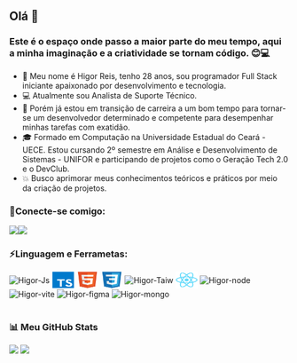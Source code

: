 ## Olá 👋
<h3>Este é o espaço onde passo a maior parte do meu tempo, aqui a minha imaginação e a criatividade se tornam código. 😊💻</h3>

 - 👦 Meu nome é Higor Reis, tenho 28 anos, sou programador Full Stack iniciante apaixonado por desenvolvimento e tecnologia. 
 - 💻 Atualmente sou Analista de Suporte Técnico.
 - 💱 Porém já estou em transição de carreira a um bom tempo para tornar-se um desenvolvedor determinado e competente para desempenhar minhas tarefas com exatidão.
 - 🎓 Formado em Computação na Universidade Estadual do Ceará - UECE. Estou cursando 2º semestre em Análise e Desenvolvimento de Sistemas - UNIFOR e participando de projetos 
   como o Geração Tech 2.0 e o DevClub.
 - 💥 Busco aprimorar meus conhecimentos teóricos e práticos por meio da criação de projetos.

 ### 📌Conecte-se comigo:
 
<a href="https://www.linkedin.com/in/higor-reis-846343151/">
  <img align="left" src="https://img.shields.io/badge/LinkedIn-0077B5?style=for-the-badge&logo=linkedin&logoColor=white">
</a>
<a href="https://discord.com/channels/1356249889939390564/1356249891214725201">
  <img align="left" src="https://img.shields.io/badge/Discord-7289DA?style=for-the-badge&logo=discord&logoColor=white">
</a>
<br>

### ⚡Linguagem e Ferrametas:
<div style="display: inline_block">
  <img align="center" alt="Higor-Js" height="30" width="40" src="https://cdn.jsdelivr.net/gh/devicons/devicon@latest/icons/javascript/javascript-original.svg" />
  <img align="center" alt="Higor-Ts" height="30" width="40" src="https://raw.githubusercontent.com/devicons/devicon/master/icons/typescript/typescript-plain.svg">
  <img align="center" alt="Higor-HTML" height="30" width="40" src="https://raw.githubusercontent.com/devicons/devicon/master/icons/html5/html5-original.svg">
  <img align="center" alt="Higor-CSS" height="30" width="40" src="https://raw.githubusercontent.com/devicons/devicon/master/icons/css3/css3-original.svg">
  <img  align="center" alt="Higor-Taiw" height="30" width="40" src="https://cdn.jsdelivr.net/gh/devicons/devicon@latest/icons/tailwindcss/tailwindcss-original.svg" />      
  <img align="center" alt="Higor-React" height="30" width="40" src="https://raw.githubusercontent.com/devicons/devicon/master/icons/react/react-original.svg">
  <img align="center" alt="Higor-node" height="30" width="40" src="https://cdn.jsdelivr.net/gh/devicons/devicon@latest/icons/nodejs/nodejs-original.svg" />
  <img align="center" alt="Higor-vite" height="30" width="40" src="https://cdn.jsdelivr.net/gh/devicons/devicon@latest/icons/vitejs/vitejs-original.svg" />
  <img align="center" alt="Higor-figma" height="30" width="40" src="https://cdn.jsdelivr.net/gh/devicons/devicon@latest/icons/figma/figma-original.svg" />
  <img align="center" alt="Higor-mongo" height="30" width="40" src="https://cdn.jsdelivr.net/gh/devicons/devicon@latest/icons/mongodb/mongodb-original.svg" />
</div> <br>

 ### 📊 Meu GitHub Stats 
 
 <div>
	<img heigth="170em" src="https://github-readme-stats.vercel.app/api?username=higorreis&show_icons=true&theme=merko&include_all_commits=true&count_private=true">
   <img heigth="170em" src="https://github-readme-stats.vercel.app/api/top-langs/?username=higorreis&show_icons=true&theme=merko&include_all_commits=true&count_private=true">
 </div>
  
<br>


